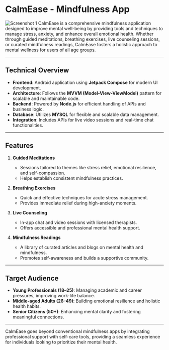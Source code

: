 
# CalmEase - Mindfulness App

![Screenshot 1](https://i.ibb.co/vdP2H06/CalmEase.png)
CalmEase is a comprehensive mindfulness application designed to improve mental well-being by providing tools and techniques to manage stress, anxiety, and enhance overall emotional health. Whether through guided meditations, breathing exercises, live counseling sessions, or curated mindfulness readings, CalmEase fosters a holistic approach to mental wellness for users of all age groups.


---

## Technical Overview

- **Frontend**: Android application using **Jetpack Compose** for modern UI development.
- **Architecture**: Follows the **MVVM (Model-View-ViewModel)** pattern for scalable and maintainable code.
- **Backend**: Powered by **Node.js** for efficient handling of APIs and business logic.
- **Database**: Utilizes **MYSQL** for flexible and scalable data management.
- **Integration**: Includes APIs for live video sessions and real-time chat functionalities.

---

## Features

1. **Guided Meditations**
    - Sessions tailored to themes like stress relief, emotional resilience, and self-compassion.
    - Helps establish consistent mindfulness practices.

2. **Breathing Exercises**
    - Quick and effective techniques for acute stress management.
    - Provides immediate relief during high-anxiety moments.

3. **Live Counseling**
    - In-app chat and video sessions with licensed therapists.
    - Offers accessible and professional mental health support.

4. **Mindfulness Readings**
    - A library of curated articles and blogs on mental health and mindfulness.
    - Promotes self-awareness and builds a supportive community.

---

## Target Audience

- **Young Professionals (18–25)**: Managing academic and career pressures, improving work-life balance.
- **Middle-aged Adults (26–49)**: Building emotional resilience and holistic health habits.
- **Senior Citizens (50+)**: Enhancing mental clarity and fostering meaningful connections.

---

CalmEase goes beyond conventional mindfulness apps by integrating professional support with self-care tools, providing a seamless experience for individuals looking to prioritize their mental health.
